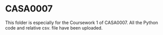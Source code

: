 # CASA0007
This folder is especially for the Coursework 1 of CASA0007.
All the Python code and relative csv. file have been uploaded.
